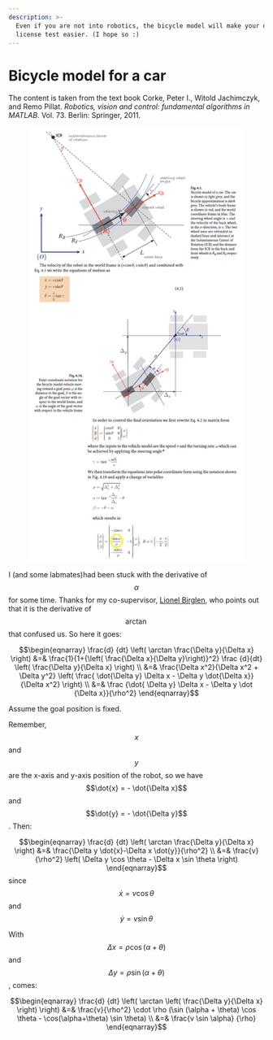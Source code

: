 ```yaml
---
description: >-
  Even if you are not into robotics, the bicycle model will make your driver's
  license test easier. (I hope so :)
---
```


# Bicycle model for a car

The content is taken from the text book Corke, Peter I., Witold Jachimczyk, and Remo Pillat. _Robotics, vision and control: fundamental algorithms in MATLAB_. Vol. 73. Berlin: Springer, 2011.

<figure><img src="../.gitbook/assets/image (9).png" alt=""><figcaption></figcaption></figure>

I (and some labmates)had been stuck with the derivative of $$\alpha$$ for some time. Thanks for my co-supervisor, [Lionel Birglen](https://www.polymtl.ca/expertises/en/birglen-lionel), who points out that it is the derivative of $$\arctan$$ that confused us. So here it goes:

$$\begin{eqnarray} \frac{d} {dt} \left( \arctan \frac{\Delta y}{\Delta x} \right) &=& \frac{1}{1+{\left( \frac{\Delta x}{\Delta y}\right)}^2} \frac {d}{dt} \left( \frac{\Delta y}{\Delta x} \right) \\ &=& \frac{\Delta x^2}{\Delta x^2 + \Delta y^2} \left( \frac{ \dot{\Delta y} \Delta x - \Delta y \dot{\Delta x}} {\Delta x^2} \right) \\ &=& \frac {\dot{ \Delta y} \Delta x - \Delta y \dot {\Delta x}}{\rho^2}  \end{eqnarray}$$

Assume the goal position is fixed.

Remember, $$x$$ and $$y$$ are the x-axis and y-axis position of the robot, so we have $$\dot{x} = - \dot{\Delta x}$$and $$\dot{y} = - \dot{\Delta y}$$. Then:

&#x20;$$\begin{eqnarray} \frac{d} {dt} \left( \arctan \frac{\Delta y}{\Delta x} \right) &=& \frac{\Delta y \dot{x}-\Delta x \dot{y}}{\rho^2} \\ &=& \frac{v}{\rho^2} \left( \Delta y \cos \theta - \Delta x \sin \theta \right) \end{eqnarray}$$since $$\dot{x} = v \cos \theta$$ and $$\dot{y} = v \sin\theta$$

With $$\Delta x = \rho \cos(\alpha+\theta)$$and $$\Delta y = \rho \sin(\alpha+\theta)$$, comes:

$$\begin{eqnarray} \frac{d} {dt} \left( \arctan \left( \frac{\Delta y}{\Delta x} \right) \right) &=& \frac{v}{\rho^2} \cdot \rho (\sin (\alpha + \theta) \cos \theta - \cos(\alpha+\theta) \sin \theta) \\ &=& \frac{v \sin \alpha} {\rho} \end{eqnarray}$$



